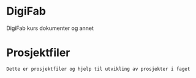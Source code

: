 # DigiFab
 DigiFab kurs dokumenter og annet
# Prosjektfiler
    Dette er prosjektfiler og hjelp til utvikling av prosjekter i faget
##

###
